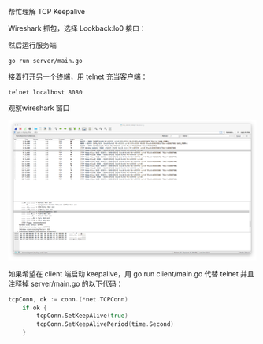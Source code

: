 帮忙理解 TCP Keepalive


Wireshark 抓包，选择 Lookback:lo0 接口：



然后运行服务端

	go run server/main.go 


接着打开另一个终端，用 telnet 充当客户端：

	telnet localhost 8080


观察wireshark 窗口


![](./wireshark/capture.png)



如果希望在 client 端启动 keepalive，用 go run client/main.go 代替 telnet 
并且注释掉 server/main.go 的以下代码：

```go
tcpConn, ok := conn.(*net.TCPConn)
	if ok {
		tcpConn.SetKeepAlive(true)
		tcpConn.SetKeepAlivePeriod(time.Second)
	}
```